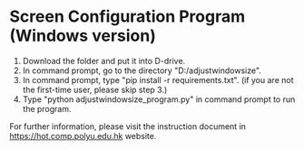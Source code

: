 # Screen Configuration Program (Windows version)
1. Download the folder and put it into D-drive.
2. In command prompt, go to the directory "D:/adjustwindowsize".
3. In command prompt, type "pip install -r requirements.txt". (if you are not the first-time user, please skip step 3.)
4. Type "python adjustwindowsize_program.py" in command prompt to run the program.

For further information, please visit the instruction document in https://hot.comp.polyu.edu.hk website.
